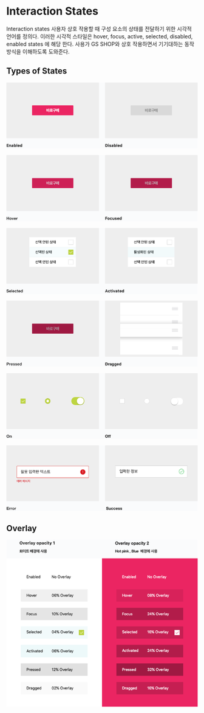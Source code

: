 # Interaction States

Interaction states 사용자 상호 작용할 때 구성 요소의 상태를 전달하기 위한 시각적 언어를 정의다. 이러한 시각적 스타일은 hover, focus, active, selected, disabled, enabled states 에 해당 한다. 사용가 GS SHOP와 상호 작용하면서 기기대하는 동작 방식을 이해하도록 도와준다.

## Types of States

![](../.gitbook/assets/image%20%2868%29.png)

![](../.gitbook/assets/image%20%2870%29.png)

![](../.gitbook/assets/image%20%2819%29.png)

![](../.gitbook/assets/image%20%2890%29.png)

![](../.gitbook/assets/image%20%28119%29.png)

![](../.gitbook/assets/image%20%2895%29.png)



## Overlay

![](../.gitbook/assets/image%20%2866%29.png)

